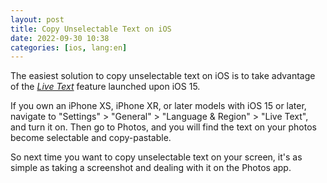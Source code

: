 ```yaml
---
layout: post
title: Copy Unselectable Text on iOS
date: 2022-09-30 10:38
categories: [ios, lang:en]
---
```


The easiest solution to copy unselectable text on iOS is to take advantage of the *[Live Text](https://support.apple.com/en-sg/HT212630)* feature launched upon iOS 15.

If you own an iPhone XS, iPhone XR, or later models with iOS 15 or later, navigate to "Settings" > "General" > "Language & Region" > "Live Text", and turn it on. Then go to Photos, and you will find the text on your photos become selectable and copy-pastable.

So next time you want to copy unselectable text on your screen, it's as simple as taking a screenshot and dealing with it on the Photos app.

